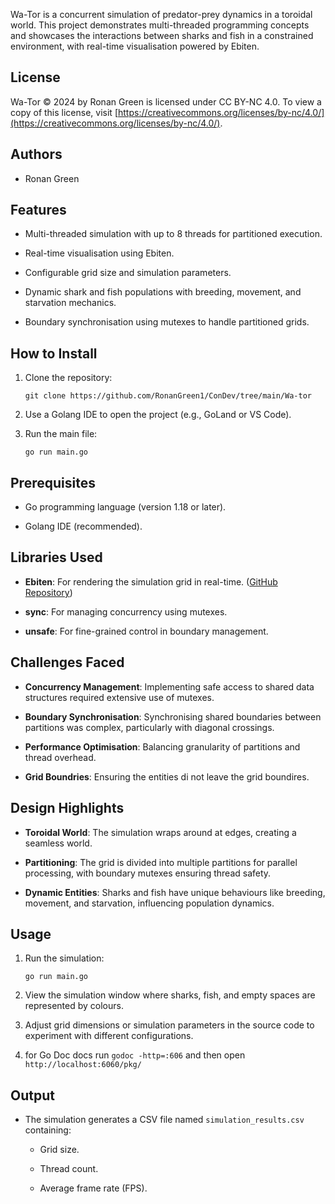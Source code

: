 Wa-Tor is a concurrent simulation of predator-prey dynamics in a toroidal world. This project demonstrates multi-threaded programming concepts and showcases the interactions between sharks and fish in a constrained environment, with real-time visualisation powered by Ebiten.

## License

Wa-Tor © 2024 by Ronan Green is licensed under CC BY-NC 4.0. To view a copy of this license, visit [https://creativecommons.org/licenses/by-nc/4.0/](https://creativecommons.org/licenses/by-nc/4.0/).

## Authors

- Ronan Green
    

## Features

- Multi-threaded simulation with up to 8 threads for partitioned execution.
    
- Real-time visualisation using Ebiten.
    
- Configurable grid size and simulation parameters.
    
- Dynamic shark and fish populations with breeding, movement, and starvation mechanics.
    
- Boundary synchronisation using mutexes to handle partitioned grids.
    

## How to Install

1. Clone the repository:
    
    ```
    git clone https://github.com/RonanGreen1/ConDev/tree/main/Wa-tor
    ```
    
2. Use a Golang IDE to open the project (e.g., GoLand or VS Code).
    
3. Run the main file:
    
    ```
    go run main.go
    ```
    

## Prerequisites

- Go programming language (version 1.18 or later).
    
- Golang IDE (recommended).
    

## Libraries Used

- **Ebiten**: For rendering the simulation grid in real-time. ([GitHub Repository](https://github.com/hajimehoshi/ebiten))
    
- **sync**: For managing concurrency using mutexes.
    
- **unsafe**: For fine-grained control in boundary management.
    

## Challenges Faced

- **Concurrency Management**: Implementing safe access to shared data structures required extensive use of mutexes.
    
- **Boundary Synchronisation**: Synchronising shared boundaries between partitions was complex, particularly with diagonal crossings.
    
- **Performance Optimisation**: Balancing granularity of partitions and thread overhead.
    
- **Grid Boundries**: Ensuring the entities di not leave the grid boundires.
    

## Design Highlights

- **Toroidal World**: The simulation wraps around at edges, creating a seamless world.
    
- **Partitioning**: The grid is divided into multiple partitions for parallel processing, with boundary mutexes ensuring thread safety.
    
- **Dynamic Entities**: Sharks and fish have unique behaviours like breeding, movement, and starvation, influencing population dynamics.
    

## Usage

1. Run the simulation:
    
    ```
    go run main.go
    ```
    
2. View the simulation window where sharks, fish, and empty spaces are represented by colours.
    
3. Adjust grid dimensions or simulation parameters in the source code to experiment with different configurations.

4. for Go Doc docs run `godoc -http=:606` and then open `http://localhost:6060/pkg/`
    

## Output

- The simulation generates a CSV file named `simulation_results.csv` containing:
    
    - Grid size.
        
    - Thread count.
        
    - Average frame rate (FPS).
        